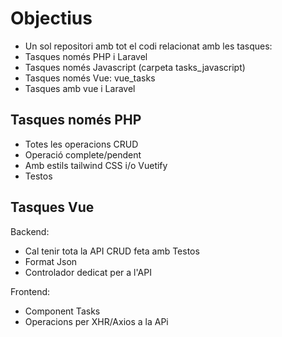 # Objectius

- Un sol repositori amb tot el codi relacionat amb les tasques:
- Tasques només PHP i Laravel
- Tasques només Javascript (carpeta tasks_javascript)
- Tasques només Vue: vue_tasks
- Tasques amb vue i Laravel

## Tasques només PHP

- Totes les operacions CRUD
- Operació complete/pendent
- Amb estils tailwind CSS i/o Vuetify
- Testos

## Tasques Vue

Backend:
- Cal tenir tota la API CRUD feta amb Testos
- Format Json
- Controlador dedicat per a l'API

Frontend:
- Component Tasks
- Operacions per XHR/Axios a la APi 